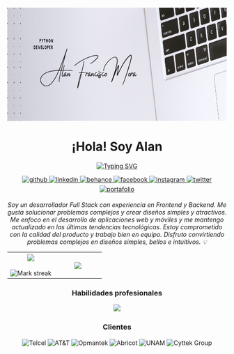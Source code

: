 <p align="center">
  <img src="https://raw.githubusercontent.com/alanmgg/Assets/main/Readme/%40alanmgg._.banner_python.png" height="260"/>
</p>

<h1 align="center">¡Hola! Soy Alan</h1>

<p align="center">
  <a href="https://git.io/typing-svg"><img src="https://readme-typing-svg.demolab.com?font=Fira+Code&duration=4000&pause=1000&color=000000&center=true&width=435&lines=Computer+Engineer;Web+Developer;Full+Stack+Developer" alt="Typing SVG" /></a>
</p>

<p align="center">
  <a href="https://github.com/alanmgg" target="_blank">
    <img src=https://img.shields.io/badge/github-%2300acee.svg?color=000000&style=for-the-badge&logo=github&logoColor=white alt=github style="margin-bottom: 5px;" />
  </a>
  <a href="https://www.linkedin.com/in/alanmgg/" target="_blank">
    <img src=https://img.shields.io/badge/linkedin-%2300acee.svg?color=405DE6&style=for-the-badge&logo=linkedin&logoColor=white alt=linkedin style="margin-bottom: 5px;" />
  </a>
  <a href="https://www.behance.net/alanmgg" target="_blank">
    <img src=https://img.shields.io/badge/behance-%2300acee.svg?color=0055FD&style=for-the-badge&logo=behance&logoColor=white alt=behance style="margin-bottom: 5px;" />
  </a>
  <a href="https://www.facebook.com/Alan.Bananas.0" target="_blank">
    <img src=https://img.shields.io/badge/facebook-%2300acee.svg?color=00549D&style=for-the-badge&logo=facebook&logoColor=white alt=facebook style="margin-bottom: 5px;" />
  </a>
  <a href="https://www.instagram.com/alanmg._/" target="_blank">
    <img src=https://img.shields.io/badge/instagram-%ff5851db.svg?color=C13584&style=for-the-badge&logo=instagram&logoColor=white alt=instagram style="margin-bottom: 5px;" />
  </a>
  <a href="https://twitter.com/alanmgggg" target="_blank">
    <img src=https://img.shields.io/badge/twitter-%2300acee.svg?color=1DA1F2&style=for-the-badge&logo=twitter&logoColor=white alt=twitter style="margin-bottom: 5px;" />
  </a>
  <a href="http://www.alanfmorag.tech/" target="_blank">
    <img src=https://img.shields.io/badge/portafolio-%2300acee.svg?color=00AC62&style=for-the-badge&logo=Microsoft-edge&logoColor=white alt=portafolio style="margin-bottom: 5px;" />
  </a>
</p>

<p align="center">
  <em>
Soy un desarrollador Full Stack con experiencia en Frontend y Backend. Me gusta solucionar problemas complejos y crear diseños simples y atractivos. Me enfoco en el desarrollo de aplicaciones web y móviles y me mantengo actualizado en las últimas tendencias tecnológicas. Estoy comprometido con la calidad del producto y trabajo bien en equipo. Disfruto convirtiendo problemas complejos en diseños simples, bellos e intuitivos. 💡
  </em>
</p>

<p align="center">
  <table align="center">
    <tr border="none">
      <td width="50%" align="center">
        <img align="center" src="https://github-readme-stats.vercel.app/api?username=alanmgg&theme=default&show_icons=true&count_private=true&locale=es" />
        <br></br>
        <img align="center" alt="Mark streak" src="https://github-readme-streak-stats.herokuapp.com/?user=alanmgg&theme=default&hide_border=false&locale=es" /> 
      </td>

   <td width="50%" align="center">
        <img align="center" src="https://github-readme-stats.anuraghazra1.vercel.app/api/top-langs/?username=alanmgg&theme=default&hide_border=false&no-bg=true&no-frame=true&langs_count=10&locale=es" />
      </td>
    </tr>
  </table>
</p>        

<h3 align="center">Habilidades profesionales</h3>
<p align="center">
  <a href="https://skillicons.dev">
    <img src="https://skillicons.dev/icons?i=git,aws,gcp,bootstrap,tailwind,css,discord,express,figma,firebase,github,html,java,js,kotlin,linux,md,materialui,mongodb,mysql,nextjs,nodejs,fastapi,postman,py,react,ts,vscode,sass,angular,ansible,bash,django,flask,grafana,heroku,php,postgres,rabbitmq,swift,vercel,vite,docker,tauri&perline=14" />
  </a>
</p>

<h3 align="center">Clientes</h3>
<p align="center" classname="justify-content: center;">
  <img align="center" title="Telcel" alt="Telcel" width="80px" src="https://upload.wikimedia.org/wikipedia/commons/8/8e/Telcel_logo.svg" />  
  <img align="center" title="AT&T" alt="AT&T" width="70px" src="https://upload.wikimedia.org/wikipedia/commons/3/31/AT%26T_logo_2016.svg" />  
  <img align="center" title="Opmantek" alt="Opmantek" width="90px" src="https://www.nspectrum.com/archive/image/article2/opmantek_600x200.png" />  
  <img align="center" title="Abricot" alt="Abricot" width="80px" src="http://abricot.com.mx/images/logo-abricot.png" />  
  <img align="center" title="UNAM" alt="UNAM" width="45px" src="https://i0.wp.com/www.atmosfera.unam.mx/wp-content/uploads/2019/06/unam-escudo-azul.png?fit=1484%2C1662&ssl=1" />  
  <img align="center" title="Cyttek Group" alt="Cyttek Group" width="75px" src="https://media.licdn.com/dms/image/C4E0BAQHOQpVX7TtAAA/company-logo_200_200/0/1635961319657?e=1698278400&v=beta&t=MRCmLTltcdzuDkpPPfccZPo5LmjcjBjXEuWKKt5Z6uU" />
</p>
